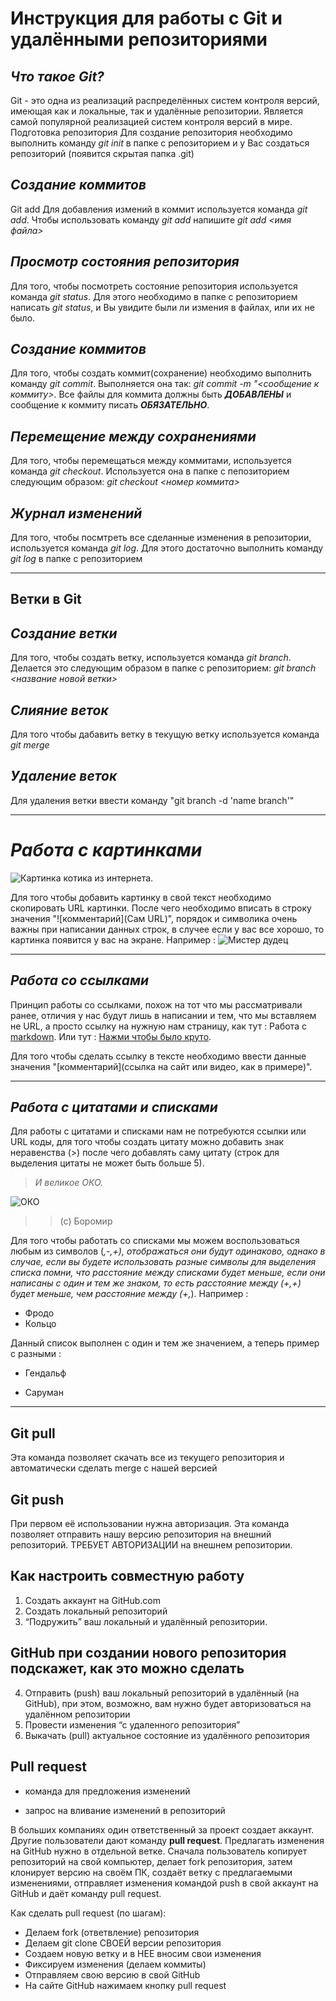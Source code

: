 # **Инструкция для работы с Git и удалёнными репозиториями**

## *Что такое Git?*
Git - это одна из реализаций распределённых систем контроля версий, имеющая как и локальные, так и удалённые репозитории. Является самой популярной реализацией систем контроля версий в мире.
Подготовка репозитория
Для создание репозитория необходимо выполнить команду *git init*  в папке с репозиторием и у Вас создаться репозиторий (появится скрытая папка .git)

## *Создание коммитов*

Git add
Для добавления измений в коммит используется команда *git add*. Чтобы использовать команду *git add* напишите *git add <имя файла>*

## *Просмотр состояния репозитория*
Для того, чтобы посмотреть состояние репозитория используется команда *git status*. Для этого необходимо в папке с репозиторием написать *git status*, и Вы увидите были ли измения в файлах, или их не было.

## *Создание коммитов*
Для того, чтобы создать коммит(сохранение) необходимо выполнить команду *git commit*. Выполняется она так: *git commit -m "<сообщение к коммиту>*. Все файлы для коммита должны быть ***ДОБАВЛЕНЫ*** и сообщение к коммиту писать ***ОБЯЗАТЕЛЬНО***.

## *Перемещение между сохранениями*
Для того, чтобы перемещаться между коммитами, используется команда *git checkout*. Используется она в папке с пепозиторием следующим образом: *git checkout <номер коммита>*

## *Журнал изменений*
Для того, чтобы посмтреть все сделанные изменения в репозитории, используется команда *git log*. Для этого достаточно выполнить команду *git log* в папке с репозиторием

---

## **Ветки в Git**

## *Создание ветки*

Для того, чтобы создать ветку, используется команда *git branch*. Делается это следующим образом в папке с репозиторием: *git branch <название новой ветки>*

## *Слияние веток*

Для того чтобы дабавить ветку в текущую ветку используется команда *git merge <name branch>*

## *Удаление веток*
Для удаления ветки ввести команду "git branch -d 'name branch'"

---

# *Работа с картинками*

![Картинка котика из интернета](https://cdnn21.img.ria.ru/images/148839/96/1488399659_0:0:960:960_600x0_80_0_1_e38b72053fffa5d3d7e82d2fe116f0b3.jpg).

Для того чтобы добавить картинку в свой текст необходимо скопировать URL картинки. После чего необходимо вписать в строку значения "![комментарий](Сам URL)", порядок и символика очень важны при написании данных строк, в случее если у вас все хорошо, то картинка появится у вас на экране. Например : 
![Мистер дудец](https://www.mirf.ru/wp-content/uploads/2021/08/maxresdefault-3.jpg) 

---

## *Работа со ссылками*
Принцип работы со ссылками, похож на тот что мы рассматривали ранее, отличия у нас будут лишь в написании и тем, что мы вставляем не URL, а просто ссылку на нужную нам страницу, как тут :
Работа с [markdown](https://gist.github.com/Jekins/2bf2d0638163f1294637).
Или тут : [Нажми чтобы было круто](https://www.youtube.com/watch?v=SUiMr3h50_g).

Для того чтобы сделать ссылку в тексте необходимо ввести данные значения "[комментарий](ссылка на сайт или видео, как в примере)".


---

## *Работа с цитатами и списками*
Для работы с цитатами и списками нам не потребуются ссылки или URL коды, для того чтобы создать цитату можно добавить знак неравенства (>) после чего добавлять саму цитату (строк для выделения цитаты не может быть больше 5).

> *И великое ОКО.*

![ОКО](https://donttakefake.com/wp-content/uploads/2020/06/The-Lord-of-the-Rings-dtf-magazine.jpg)
>> (с) Боромир

Для того чтобы работать со списками мы можем воспользоваться любым из символов (*,-,+), отображаться они будут одинаково, однако в случае, если вы будете использовать разные символы для выделения списка помни, что расстояние между списками будет меньше, если они написаны с один и тем же знаком, то есть расстояние между (+,+) будет меньше, чем расстояние между (+,*). Например :

* Фродо
* Кольцо

Данный список выполнен с один и тем же значением, а теперь пример с разными :

* Гендальф
+ Саруман

---

## Git pull

Эта команда позволяет скачать все из текущего репозитория и автоматически сделать merge с нашей версией

## Git push
При первом её использовании нужна авторизация.
Эта команда позволяет отправить нашу версию репозитория на внешний репозиторий. ТРЕБУЕТ АВТОРИЗАЦИИ на внешнем репозитории.

## Как настроить совместную работу

1. Создать аккаунт на GitHub.com
2. Создать локальный репозиторий
3. “Подружить” ваш локальный и удалённый репозитории. 
    
## GitHub при создании нового репозитория подскажет, как это можно сделать
    
4. Отправить (push) ваш локальный репозиторий в удалённый (на GitHub), при этом, возможно, вам нужно будет авторизоваться на удалённом репозитории
5. Провести изменения “с удаленного репозитория”
6. Выкачать (pull) актуальное состояние из удалённого репозитория

## Pull request

- команда для предложения изменений 

- запрос на вливание изменений в репозиторий

В больших компаниях один ответственный за проект создает аккаунт. Другие пользователи дают команду **pull request**. Предлагать изменения на GitHub нужно в отдельной ветке. 
Сначала пользователь копирует репозиторий на свой компьютер, делает fork репозитория, затем клонирует версию на своём ПК, создаёт ветку с предлагаемыми изменениями, отправляет изменения командой push в свой аккаунт на GitHub и даёт команду pull request.

Как сделать pull request (по шагам):

- Делаем fork (ответвление) репозитория
- Делаем git clone СВОЕЙ версии репозитория
- Создаем новую ветку и в НЕЕ вносим свои изменения
- Фиксируем изменения (делаем коммиты)
- Отправляем свою версию в свой GitHub
- На сайте GitHub нажимаем кнопку pull request
